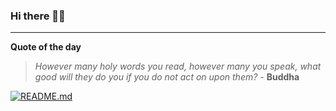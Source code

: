 ### Hi there 👋🏻


---

**Quote of the day**

> *However many holy words you read, however many you speak, what good will they do you if you do not act on upon them?* - **Buddha** 

[![README.md](https://github.com/marcolovazzano/marcolovazzano/actions/workflows/readme.yml/badge.svg?branch=main)](https://github.com/marcolovazzano/marcolovazzano/actions/workflows/readme.yml)

